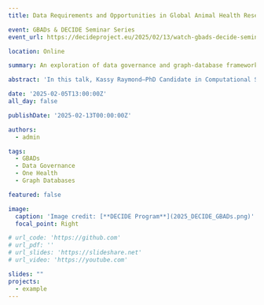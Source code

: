 ```yaml
---
title: Data Requirements and Opportunities in Global Animal Health Research and Decision Making

event: GBADs & DECIDE Seminar Series
event_url: https://decideproject.eu/2025/02/13/watch-gbads-decide-seminar-series-7/

location: Online

summary: An exploration of data governance and graph‑database frameworks to enhance the quality, discoverability, and interoperability of global animal health and production data.

abstract: 'In this talk, Kassy Raymond—PhD Candidate in Computational Sciences at the University of Guelph—outlines the data requirements, challenges, and emerging opportunities for global animal health research and decision‑making. Drawing on her work with the Global Burden of Animal Diseases (GBADs) knowledge engine, she demonstrates how operationalizing data governance principles and leveraging graph databases can strengthen metadata‑driven search and classification across open intergovernmental and national sources. Kassy highlights the implications for tracking climate change impacts, antimicrobial resistance, food security, and zoonotic disease, and discusses the pathway toward more transparent, reusable, and equitable data systems.'

date: '2025-02-05T13:00:00Z'
all_day: false

publishDate: '2025-02-13T00:00:00Z'

authors:
  - admin

tags:
  - GBADs
  - Data Governance
  - One Health
  - Graph Databases

featured: false

image:
  caption: 'Image credit: [**DECIDE Program**](2025_DECIDE_GBADs.png)'
  focal_point: Right

# url_code: 'https://github.com'
# url_pdf: ''
# url_slides: 'https://slideshare.net'
# url_video: 'https://youtube.com'

slides: ""
projects:
  - example
---
```

